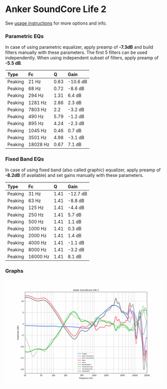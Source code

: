 # Anker SoundCore Life 2
See [usage instructions](https://github.com/jaakkopasanen/AutoEq#usage) for more options and info.

### Parametric EQs
In case of using parametric equalizer, apply preamp of **-7.3dB** and build filters manually
with these parameters. The first 5 filters can be used independently.
When using independent subset of filters, apply preamp of **-5.5 dB**.

| Type    | Fc       |    Q | Gain     |
|:--------|:---------|:-----|:---------|
| Peaking | 21 Hz    | 0.63 | -10.6 dB |
| Peaking | 68 Hz    | 0.72 | -8.6 dB  |
| Peaking | 294 Hz   | 1.31 | 6.4 dB   |
| Peaking | 1281 Hz  | 2.86 | 2.3 dB   |
| Peaking | 7803 Hz  | 2.2  | -3.2 dB  |
| Peaking | 490 Hz   | 5.79 | -1.2 dB  |
| Peaking | 895 Hz   | 4.24 | -2.3 dB  |
| Peaking | 1045 Hz  | 0.46 | 0.7 dB   |
| Peaking | 3501 Hz  | 4.98 | -3.1 dB  |
| Peaking | 18028 Hz | 0.67 | 7.1 dB   |

### Fixed Band EQs
In case of using fixed band (also called graphic) equalizer, apply preamp of **-8.2dB**
(if available) and set gains manually with these parameters.

| Type    | Fc       |    Q | Gain     |
|:--------|:---------|:-----|:---------|
| Peaking | 31 Hz    | 1.41 | -12.7 dB |
| Peaking | 63 Hz    | 1.41 | -8.8 dB  |
| Peaking | 125 Hz   | 1.41 | -4.4 dB  |
| Peaking | 250 Hz   | 1.41 | 5.7 dB   |
| Peaking | 500 Hz   | 1.41 | 1.1 dB   |
| Peaking | 1000 Hz  | 1.41 | 0.3 dB   |
| Peaking | 2000 Hz  | 1.41 | 1.4 dB   |
| Peaking | 4000 Hz  | 1.41 | -1.1 dB  |
| Peaking | 8000 Hz  | 1.41 | -3.2 dB  |
| Peaking | 16000 Hz | 1.41 | 8.1 dB   |

### Graphs
![](./Anker%20SoundCore%20Life%202.png)